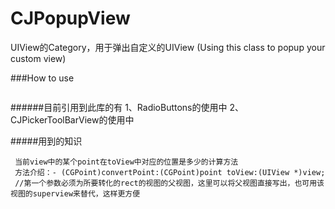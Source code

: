 # CJPopupView
UIView的Category，用于弹出自定义的UIView
 (Using this class to popup your custom view)

###How to use
```

```

######目前引用到此库的有
1、RadioButtons的使用中
2、CJPickerToolBarView的使用中



#####用到的知识
```
 当前view中的某个point在toView中对应的位置是多少的计算方法
 方法介绍：- (CGPoint)convertPoint:(CGPoint)point toView:(UIView *)view;
 //第一个参数必须为所要转化的rect的视图的父视图，这里可以将父视图直接写出，也可用该视图的superview来替代，这样更方便
```
